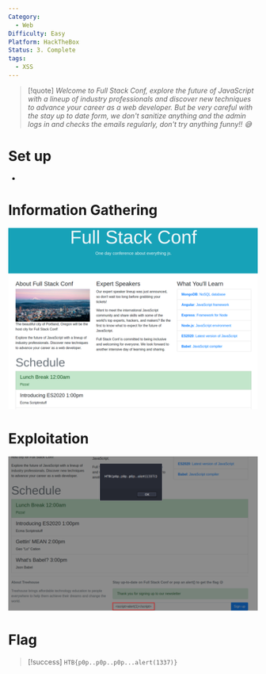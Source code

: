 ```yaml
---
Category:
  - Web
Difficulty: Easy
Platform: HackTheBox
Status: 3. Complete
tags:
  - XSS
---
```

>[!quote]
> *Welcome to Full Stack Conf, explore the future of JavaScript with a lineup of industry professionals and discover new techniques to advance your career as a web developer. But be very careful with the stay up to date form, we don't sanitize anything and the admin logs in and checks the emails regularly, don't try anything funny!! 😅*


# Set up

-

# Information Gathering

![Pasted image 20210818200245.png](../../zzz_res/attachments/Pasted_image_20210818200245.png)

# Exploitation

![Pasted image 20210818200527.png](../../zzz_res/attachments/Pasted_image_20210818200527.png)

# Flag

>[!success]
>`HTB{p0p..p0p..p0p...alert(1337)}`

